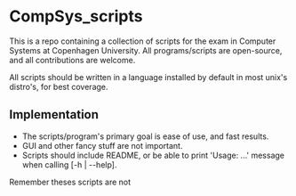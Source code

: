 # CompSys_scripts
This is a repo containing a collection of scripts for the exam in Computer Systems at Copenhagen University.
All programs/scripts are open-source, and all contributions are welcome.

All scripts should be written in a language installed by default in most unix's distro's, for best coverage.

## Implementation
* The scripts/program's primary goal is ease of use, and fast results. 
* GUI and other fancy stuff are not important.
* Scripts should include README, or be able to print 'Usage: ...' message when calling [-h | --help].

Remember theses scripts are not 
